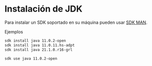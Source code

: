 # Instalación de JDK

Para instalar un SDK soportado en su máquina pueden usar [SDK MAN](https://sdkman.io/install).

Ejemplos

```bash
sdk install java 11.0.2-open
sdk install java 11.0.11.hs-adpt
sdk install java 21.1.0.r16-grl
 
sdk use java 11.0.2-open
```
